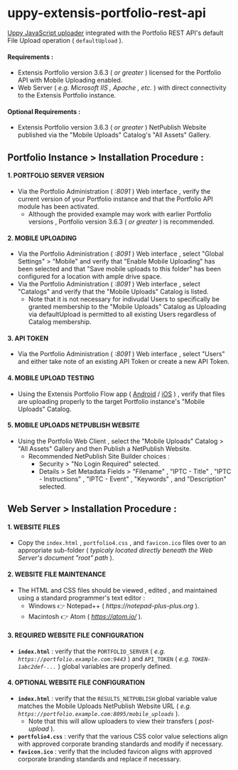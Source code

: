 # uppy-extensis-portfolio-rest-api
[Uppy JavaScript uploader](https://github.com/transloadit/uppy) integrated with the Portfolio REST API's default File Upload operation ( `defaultUpload` ).

#### Requirements :
* Extensis Portfolio version 3.6.3 ( _or greater_ ) licensed for the Portfolio API with Mobile Uploading enabled.
* Web Server ( _e.g. Microsoft IIS , Apache , etc._ ) with direct connectivity to the Extensis Portfolio instance.

#### Optional Requirements :
* Extensis Portfolio version 3.6.3 ( _or greater_ ) NetPublish Website published via the "Mobile Uploads" Catalog's "All Assets" Gallery.


## Portfolio Instance > Installation Procedure :

#### 1. PORTFOLIO SERVER VERSION
* Via the Portfolio Administration ( _:8091_ ) Web interface , verify the current version of your Portfolio instance and that the Portfolio API module has been activated.
  * Although the provided example may work with earlier Portfolio versions , Portfolio version 3.6.3 ( _or greater_ ) is recommended.

#### 2. MOBILE UPLOADING
* Via the Portfolio Administration ( _:8091_ ) Web interface , select "Global Settings" > "Mobile" and verify that "Enable Mobile Uploading" has been selected and that "Save mobile uploads to this folder" has been configured for a location with ample drive space.
* Via the Portfolio Administration ( _:8091_ ) Web interface , select "Catalogs" and verify that the "Mobile Uploads" Catalog is listed.
  * Note that it is not necessary for indivudal Users to specifically be granted membership to the "Mobile Uploads" Catalog as Uploading via defaultUpload is permitted to all existing Users regardless of Catalog membership.

#### 3. API TOKEN
* Via the Portfolio Administration ( _:8091_ ) Web interface , select "Users" and either take note of an existing API Token or create a new API Token.

#### 4. MOBILE UPLOAD TESTING
* Using the Extensis Portfolio Flow app ( [Android](http://play.google.com/store/apps/details?id=com.extensis.portfolio.uploader) / [iOS](https://itunes.apple.com/us/app/portfolio-flow/id731629362?mt=8) ) , verify that files are uploading properly to the target Portfolio instance's "Mobile Uploads" Catalog.

#### 5. MOBILE UPLOADS NETPUBLISH WEBSITE
* Using the Portfolio Web Client , select the "Mobile Uploads" Catalog > "All Assets" Gallery and then Publish a NetPublish Website.
  * Recommended NetPublish Site Builder choices :
    * Security > "No Login Required" selected.
    * Details > Set Metadata Fields > "Filename" , "IPTC - Title" , "IPTC - Instructions" , "IPTC - Event" , "Keywords" , and "Description" selected.

## Web Server > Installation Procedure :

#### 1. WEBSITE FILES
* Copy the `index.html` , `portfolio4.css` , and `favicon.ico` files over to an appropriate sub-folder ( _typicaly located directly beneath the Web Server's document "root" path_ ).

#### 2. WEBSITE FILE MAINTENANCE
* The HTML and CSS files should be viewed , edited , and maintained using a standard programmer's text editor :
  * Windows :point_right: Notepad++ ( _https://notepad-plus-plus.org_ ).
  * Macintosh :point_right: Atom ( _https://atom.io/_ ).

#### 3. REQUIRED WEBSITE FILE CONFIGURATION
* **`index.html`** : verify that the `PORTFOLIO_SERVER` ( _e.g. `https://portfolio.example.com:9443`_ ) and `API_TOKEN` ( _e.g. `TOKEN-1abc2def-...`_ ) global variables are properly defined.

#### 4. OPTIONAL WEBSITE FILE CONFIGURATION
* **`index.html`** : verify that the `RESULTS_NETPUBLISH` global variable value matches the Mobile Uploads NetPublish Website URL ( _e.g. `https://portfolio.example.com:8095/mobile_uploads`_ ).
  * Note that this will allow uploaders to view their transfers ( _post-upload_ ).
* **`portfolio4.css`** : verify that the various CSS color value selections align with approved corporate branding standards and modify if necessary.
* **`favicon.ico`** : verify that the included favicon aligns with approved corporate branding standards and replace if necessary.


